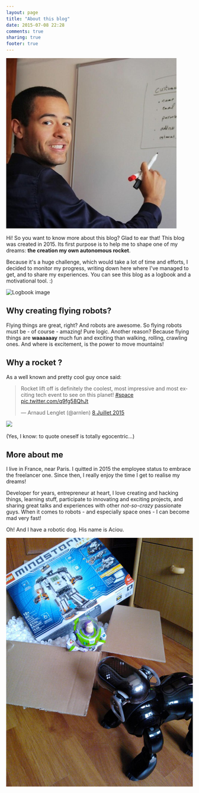 ```yaml
---
layout: page
title: "About this blog"
date: 2015-07-08 22:28
comments: true
sharing: true
footer: true
---
```


<img class="about-profile-image" alt="Arnaud Lenglet - Robotics and space enthusiast" src="/images/Arnaud Lenglet GitHub.jpeg">

Hi! So you want to know more about this blog? Glad to ear that! This blog was created in 2015. Its first purpose is to help me to shape one of my dreams: **the creation my own autonomous rocket**.

Because it's a huge challenge, which would take a lot of time and efforts, I decided to monitor my progress, writing down here where I've managed to get, and to share my experiences. You can see this blog as a logbook and a motivational tool. :)

<p class="image-container">
  <img class="logbook-image" alt="Logbook image" src="/images/Pilot_logbooks_600x399.jpg">
</p>


## Why creating flying robots?

Flying things are great, right? And robots are awesome. So flying robots must be - of course - amazing! Pure logic.
Another reason? Because flying things are **waaaaaay** much fun and exciting than walking, rolling, crawling ones. And where is excitement, is the power to move mountains!


## Why a rocket ?

As a well known and pretty cool guy once said:

<div class="twitter-card-container">
  <blockquote class="twitter-tweet" lang="fr"><p lang="en" dir="ltr">Rocket lift off is definitely the coolest, most impressive and most exciting tech event to see on this planet! <a href="https://twitter.com/hashtag/space?src=hash">#space</a> <a href="http://t.co/q9fg58QhJt">pic.twitter.com/q9fg58QhJt</a></p>&mdash; Arnaud Lenglet (@arnlen) <a href="https://twitter.com/arnlen/status/618882520679997445">8 Juillet 2015</a></blockquote>
  <script async src="//platform.twitter.com/widgets.js" charset="utf-8"></script>

  <img src="/images/meme/true_story.png">
</div>

(Yes, I know: to quote oneself is totally egocentric...)


## More about me

I live in France, near Paris. I quitted in 2015 the employee status to embrace the freelancer one. Since then, I really enjoy the time I get to realise my dreams!

Developer for years, entrepreneur at heart, I love creating and hacking things, learning stuff, participate to innovating and exciting projects, and sharing great talks and experiences with other *not-so-crazy* passionate guys.
When it comes to robots - and especially space ones - I can become mad very fast!

Oh! And I have a robotic dog. His name is Aciou.

<p class="image-container">
  <img class="aciou-image" alt="Here is Aciou, my boy! A nice robot Sony Aibo ERS-7" src="/images/Aciou-Robot-Sony-Aibo-ERS-7.jpg">
</p>